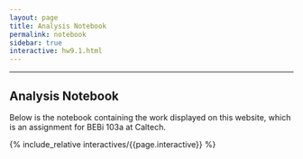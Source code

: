 ```yaml
---
layout: page
title: Analysis Notebook
permalink: notebook
sidebar: true
interactive: hw9.1.html
---
```


---

## Analysis Notebook

Below is the notebook containing the work displayed on this website, which is an assignment for BEBi 103a at Caltech.

<!-- The below line includes the interactive figure. Do not change! -->

{% include_relative interactives/{{page.interactive}} %}
